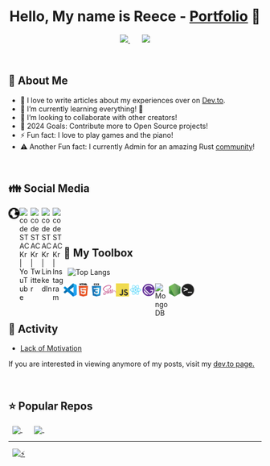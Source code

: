 <h1 align="center">Hello, My name is Reece - <a href="https://www.reece-barker.co">Portfolio</a> 👋</h1>

<p align="center">
  <a href="https://www.reece-barker.co/">
    <img src="https://img.shields.io/badge/REECE--BARKER.CO-ONLINE-00FF00?style=for-the-badge" />
  </a>
  &nbsp;
  &nbsp;
  &nbsp;
  <a href="https://twitter.com/general_ben?lang=en">
    <img src="https://img.shields.io/badge/Follow-Twitter?style=for-the-badge&logo=twitter&logoColor=1DA1F2&label=%40reece-barker&color=1DA1F2" />
  </a>
</p>

&nbsp;
## :book: About Me

- 🔭 I love to write articles about my experiences over on [Dev.to][devto].
- 🌱 I’m currently learning everything! 🤣
- 👯 I’m looking to collaborate with other creators!
- 🥅 2024 Goals: Contribute more to Open Source projects!
- ⚡ Fun fact: I love to play games and the piano!
- :warning: Another Fun fact: I currently Admin for an amazing Rust [community][rustnite]!

&nbsp;
## :family: Social Media

[<img align="left" alt="codeSTACKr.com" width="22px" src="https://raw.githubusercontent.com/iconic/open-iconic/master/svg/globe.svg" />][website]
[<img align="left" alt="codeSTACKr | YouTube" width="22px" src="https://cdn.jsdelivr.net/npm/simple-icons@v3/icons/youtube.svg" />][youtube]
[<img align="left" alt="codeSTACKr | Twitter" width="22px" src="https://cdn.jsdelivr.net/npm/simple-icons@v3/icons/twitter.svg" />][twitter]
[<img align="left" alt="codeSTACKr | LinkedIn" width="22px" src="https://cdn.jsdelivr.net/npm/simple-icons@v3/icons/linkedin.svg" />][linkedin]
[<img align="left" alt="codeSTACKr | Instagram" width="22px" src="https://cdn.jsdelivr.net/npm/simple-icons@v3/icons/instagram.svg" />][instagram]

<br />

&nbsp;
## :toolbox: My Toolbox

&nbsp;
![Top Langs](https://github-readme-stats.vercel.app/api/top-langs/?username=reece-barker&theme=dark&hide_title=true)
&nbsp;

[<img align="left" alt="Visual Studio Code" width="26px" src="https://raw.githubusercontent.com/github/explore/80688e429a7d4ef2fca1e82350fe8e3517d3494d/topics/visual-studio-code/visual-studio-code.png" />][vscodeurl]
[<img align="left" alt="HTML5" width="26px" src="https://raw.githubusercontent.com/github/explore/80688e429a7d4ef2fca1e82350fe8e3517d3494d/topics/html/html.png" />][htmlurl]
[<img align="left" alt="CSS3" width="26px" src="https://raw.githubusercontent.com/github/explore/80688e429a7d4ef2fca1e82350fe8e3517d3494d/topics/css/css.png" />][cssurl]
[<img align="left" alt="Sass" width="26px" src="https://raw.githubusercontent.com/github/explore/80688e429a7d4ef2fca1e82350fe8e3517d3494d/topics/sass/sass.png" />][sassurl]
[<img align="left" alt="JavaScript" width="26px" src="https://raw.githubusercontent.com/github/explore/80688e429a7d4ef2fca1e82350fe8e3517d3494d/topics/javascript/javascript.png" />][jsurl]
[<img align="left" alt="React" width="26px" src="https://raw.githubusercontent.com/github/explore/80688e429a7d4ef2fca1e82350fe8e3517d3494d/topics/react/react.png" />][reacturl]
[<img align="left" alt="Gatsby" width="26px" src="https://raw.githubusercontent.com/github/explore/e94815998e4e0713912fed477a1f346ec04c3da2/topics/gatsby/gatsby.png" />][gatsbyurl]
[<img align="left" alt="MongoDB" width="26px" src="https://cdn.icon-icons.com/icons2/2415/PNG/512/mongodb_original_logo_icon_146424.png" />][mongodburl]
[<img align="left" alt="Node.js" width="26px" src="https://raw.githubusercontent.com/github/explore/80688e429a7d4ef2fca1e82350fe8e3517d3494d/topics/nodejs/nodejs.png" />][nodejsurl]
[<img align="left" alt="Terminal" width="26px" src="https://raw.githubusercontent.com/github/explore/80688e429a7d4ef2fca1e82350fe8e3517d3494d/topics/terminal/terminal.png" />][terminalurl]

<br />

&nbsp;
## :runner: Activity

<!-- BLOG-POST-LIST:START -->
- [Lack of Motivation](https://dev.to/reece-barker/lack-of-motivation-p59)
<!-- BLOG-POST-LIST:END -->

If you are interested in viewing anymore of my posts, visit my [dev.to page.](https://dev.to/reece-barker)

&nbsp;
## :star: Popular Repos

&nbsp;
<a href="https://github.com/reece-barker/Reece-Barker">
  <img align="center" src="https://github-readme-stats.vercel.app/api/pin/?username=reece-barker&repo=Reece-Barker&theme=dark" />
</a>
&nbsp;
&nbsp;
&nbsp;
<a href="https://github.com/reece-barker/Discord-Bot-Template">
  <img align="center" src="https://github-readme-stats.vercel.app/api/pin/?username=reece-barker&repo=Discord-Bot-Template&theme=dark" />
</a>
&nbsp;

---

&nbsp;
[![⚡](https://github-readme-stats.vercel.app/api?username=reece-barker&theme=dark&hide_title=true)](https://github.com/reece-barker)
&nbsp;

[rustnite]: https://discord.gg/rustnite
[devto]: https://dev.to/reece-barker
[website]: https://www.reece-barker.co
[course]: https://dev.to/reece-barker/lack-of-motivation-p59
[twitter]: https://twitter.com
[youtube]: https://youtube.com
[instagram]: https://www.instagram.com/reeceeyboi/
[linkedin]: https://www.linkedin.com/in/reece-barker-8a48ab185/
[vscodeurl]: https://www.youtube.com
[htmlurl]: https://html.com/
[cssurl]: https://www.w3.org/Style/CSS/Overview.en.html
[sassurl]: https://sass-lang.com/
[jsurl]: https://www.javascript.com/
[reacturl]: https://react.dev/
[gatsbyurl]: https://www.gatsbyjs.com/
[mongodburl]: https://www.youtube.com
[nodejsurl]: https://www.mongodb.com/
[terminalurl]: https://support.apple.com/en-gb/guide/terminal/welcome/mac


